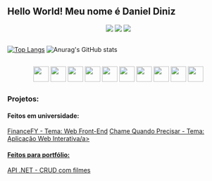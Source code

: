## Hello World! Meu nome é Daniel Diniz
<div align="center"> 
  <a align="center" href="https://instagram.com/daniel_dinizm" target="_blank"><img src="https://img.shields.io/badge/-Instagram-%23E4405F?style=for-the-badge&logo=instagram&logoColor=white" target="_blank"></a> 
  <a align="center" href = "mailto:daniel.diniz.work@gmail.com"><img src="https://img.shields.io/badge/-Gmail-%23333?style=for-the-badge&logo=gmail&logoColor=white" target="_blank"></a>
  <a align="center" href="https://www.linkedin.com/in/daniel-diniz-35b565209/" target="_blank"><img src="https://img.shields.io/badge/-LinkedIn-%230077B5?style=for-the-badge&logo=linkedin&logoColor=white" target="_blank"></a> 
  
</div>

##

[![Top Langs](https://github-readme-stats.vercel.app/api/top-langs/?username=getDanielDiniz&layout=donut-vertical&theme=tokyonight)](https://github.com/getDanielDiniz/github-readme-stats)
![Anurag's GitHub stats](https://github-readme-stats.vercel.app/api?username=getDanielDiniz&theme=tokyonight)
##

<div display="flex" align="center">
  <img align="center" height="35em" src="https://cdn.jsdelivr.net/gh/devicons/devicon/icons/html5/html5-original.svg" />
  <img align="center" height="35em" src="https://cdn.jsdelivr.net/gh/devicons/devicon/icons/javascript/javascript-original.svg" />
  <img align="center" height="35em" src="https://cdn.jsdelivr.net/gh/devicons/devicon/icons/css3/css3-original.svg" />
  <img align="center" height="35em" src="https://cdn.jsdelivr.net/gh/devicons/devicon/icons/typescript/typescript-original.svg" />
  <img align="center" height="35em" src="https://cdn.jsdelivr.net/gh/devicons/devicon/icons/react/react-original.svg" />
  <img align="center" height="35em" src="https://cdn.jsdelivr.net/gh/devicons/devicon/icons/dot-net/dot-net-original.svg" />
  <img align="center" height="35em" src="https://cdn.jsdelivr.net/gh/devicons/devicon/icons/csharp/csharp-original.svg" />
  <img align="center" height="35em" src="https://cdn.jsdelivr.net/gh/devicons/devicon/icons/git/git-original.svg" />
  <img align="center" height="35em" src="https://cdn.jsdelivr.net/gh/devicons/devicon/icons/photoshop/photoshop-plain.svg" />
  <img align="center" height="35em" src="https://cdn.jsdelivr.net/gh/devicons/devicon/icons/figma/figma-original.svg" />
</div>  

##

### Projetos:

#### Feitos em universidade:
<a  href="https://github.com/getDanielDiniz/Finance-FY">FinanceFY - Tema: Web Front-End</a>
<a  href="https://github.com/ICEI-PUC-Minas-PMV-ADS/pmv-ads-2023-2-e2-proj-chame-quando-precisar">Chame Quando Precisar - Tema: Aplicação Web Interativa/a>
#### Feitos para portfólio:
<a href="https://github.com/getDanielDiniz/API_CRUD-filme">API .NET - CRUD com filmes


          
